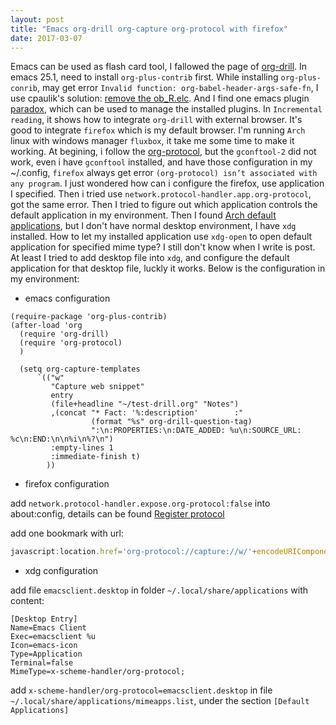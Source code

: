 ```yaml
---
layout: post
title: "Emacs org-drill org-capture org-protocol with firefox"
date: 2017-03-07
---
```


Emacs can be used as flash card tool, I fallowed the page of [org-drill](http://orgmode.org/worg/org-contrib/org-drill.html).
In emacs 25.1, need to install `org-plus-contrib` first. While installing `org-plus-conrib`, may get error `Invalid function: org-babel-header-args-safe-fn`, I use cpaulik's solution: [remove the ob_R.elc](https://github.com/syl20bnr/spacemacs/issues/4618). And I find one emacs plugin [paradox](https://github.com/Malabarba/paradox), which can be used to manage the installed plugins.
In `Incremental reading`, it shows how to integrate `org-drill` with external browser. It's good to integrate `firefox` which is my default browser. I'm running `Arch` linux with windows manager `fluxbox`, it take me some time to make it working. At begining, i follow the [org-protocol](http://orgmode.org/worg/org-contrib/org-protocol.html), but the `gconftool-2` did not work, even i have `gconftool` installed, and have those configuration in my ~/.config, `firefox` always get error `(org-protocol) isn’t associated with any program`. I just wondered how can i configure the firefox, use application I specified. Then i tried use `network.protocol-handler.app.org-protocol`, got the same error. Then I tried to figure out which application controls the default application in my environment. Then I found [Arch default applications](https://wiki.archlinux.org/index.php/Default_applications), but I don't have normal desktop environment, I have `xdg` installed. How to let my installed application use `xdg-open` to open default application for specified mime type? I still don't know when I write is post. At least I tried to add desktop file into `xdg`, and configure the default application for that desktop file, luckly it works. Below is the configuration in my environment:


* emacs configuration


```elisp
(require-package 'org-plus-contrib)
(after-load 'org
  (require 'org-drill)
  (require 'org-protocol)
  )

  (setq org-capture-templates
      `(("w"
         "Capture web snippet"
         entry
         (file+headline "~/test-drill.org" "Notes")
         ,(concat "* Fact: '%:description'        :"
                  (format "%s" org-drill-question-tag)
                  ":\n:PROPERTIES:\n:DATE_ADDED: %u\n:SOURCE_URL: %c\n:END:\n\n%i\n%?\n")
         :empty-lines 1
         :immediate-finish t)
        ))

```

* firefox configuration

add `network.protocol-handler.expose.org-protocol:false` into about:config, details can be found [Register protocol](http://kb.mozillazine.org/Register_protocol)

add one bookmark with url:


```javascript
javascript:location.href='org-protocol://capture://w/'+encodeURIComponent(location.href)+'/'+encodeURIComponent(document.title)+'/'+encodeURIComponent(window.getSelection())
```

* xdg configuration

add file `emacsclient.desktop` in folder `~/.local/share/applications` with content:


```
[Desktop Entry]
Name=Emacs Client
Exec=emacsclient %u
Icon=emacs-icon
Type=Application
Terminal=false
MimeType=x-scheme-handler/org-protocol;
```


add `x-scheme-handler/org-protocol=emacsclient.desktop` in file `~/.local/share/applications/mimeapps.list`, under the section `[Default Applications]`
